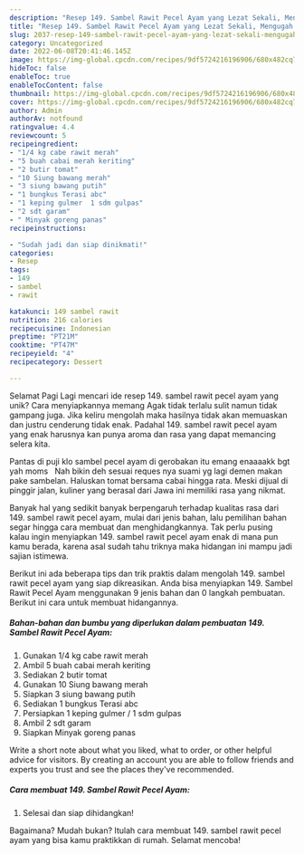 ```yaml
---
description: "Resep 149. Sambel Rawit Pecel Ayam yang Lezat Sekali, Mengugah Selera"
title: "Resep 149. Sambel Rawit Pecel Ayam yang Lezat Sekali, Mengugah Selera"
slug: 2037-resep-149-sambel-rawit-pecel-ayam-yang-lezat-sekali-mengugah-selera
category: Uncategorized
date: 2022-06-08T20:41:46.145Z
image: https://img-global.cpcdn.com/recipes/9df5724216196906/680x482cq70/149-sambel-rawit-pecel-ayam-foto-resep-utama.jpg
hideToc: false
enableToc: true
enableTocContent: false
thumbnail: https://img-global.cpcdn.com/recipes/9df5724216196906/680x482cq70/149-sambel-rawit-pecel-ayam-foto-resep-utama.jpg
cover: https://img-global.cpcdn.com/recipes/9df5724216196906/680x482cq70/149-sambel-rawit-pecel-ayam-foto-resep-utama.jpg
author: Admin
authorAv: notfound
ratingvalue: 4.4
reviewcount: 5
recipeingredient:
- "1/4 kg cabe rawit merah"
- "5 buah cabai merah keriting"
- "2 butir tomat"
- "10 Siung bawang merah"
- "3 siung bawang putih"
- "1 bungkus Terasi abc"
- "1 keping gulmer  1 sdm gulpas"
- "2 sdt garam"
- " Minyak goreng panas"
recipeinstructions:

- "Sudah jadi dan siap dinikmati!"
categories:
- Resep
tags:
- 149
- sambel
- rawit

katakunci: 149 sambel rawit 
nutrition: 216 calories
recipecuisine: Indonesian
preptime: "PT21M"
cooktime: "PT47M"
recipeyield: "4"
recipecategory: Dessert

---
```



Selamat Pagi Lagi mencari ide resep 149. sambel rawit pecel ayam yang unik? Cara menyiapkannya memang Agak tidak terlalu sulit namun tidak gampang juga. Jika keliru mengolah maka hasilnya tidak akan memuaskan dan justru cenderung tidak enak. Padahal 149. sambel rawit pecel ayam yang enak harusnya kan punya aroma dan rasa yang dapat memancing selera kita.


Pantas di puji klo sambel pecel ayam di gerobakan itu emang enaaaakk bgt yah moms ️ ️ Nah bikin deh sesuai reques nya suami yg lagi demen makan pake sambelan. Haluskan tomat bersama cabai hingga rata. Meski dijual di pinggir jalan, kuliner yang berasal dari Jawa ini memiliki rasa yang nikmat.

Banyak hal yang sedikit banyak berpengaruh terhadap kualitas rasa dari 149. sambel rawit pecel ayam, mulai dari jenis bahan, lalu pemilihan bahan segar hingga cara membuat dan menghidangkannya. Tak perlu pusing kalau ingin menyiapkan 149. sambel rawit pecel ayam enak di mana pun kamu berada, karena asal sudah tahu triknya maka hidangan ini mampu jadi sajian istimewa.


Berikut ini ada beberapa tips dan trik praktis dalam mengolah 149. sambel rawit pecel ayam yang siap dikreasikan. Anda bisa menyiapkan 149. Sambel Rawit Pecel Ayam menggunakan 9 jenis bahan dan 0 langkah pembuatan. Berikut ini cara untuk membuat hidangannya.

<!--inarticleads1-->

##### Bahan-bahan dan bumbu yang diperlukan dalam pembuatan 149. Sambel Rawit Pecel Ayam:

1. Gunakan 1/4 kg cabe rawit merah
1. Ambil 5 buah cabai merah keriting
1. Sediakan 2 butir tomat
1. Gunakan 10 Siung bawang merah
1. Siapkan 3 siung bawang putih
1. Sediakan 1 bungkus Terasi abc
1. Persiapkan 1 keping gulmer / 1 sdm gulpas
1. Ambil 2 sdt garam
1. Siapkan  Minyak goreng panas


Write a short note about what you liked, what to order, or other helpful advice for visitors. By creating an account you are able to follow friends and experts you trust and see the places they&#39;ve recommended. 

<!--inarticleads2-->

##### Cara membuat 149. Sambel Rawit Pecel Ayam:


1. Selesai dan siap dihidangkan!



Bagaimana? Mudah bukan? Itulah cara membuat 149. sambel rawit pecel ayam yang bisa kamu praktikkan di rumah. Selamat mencoba!
